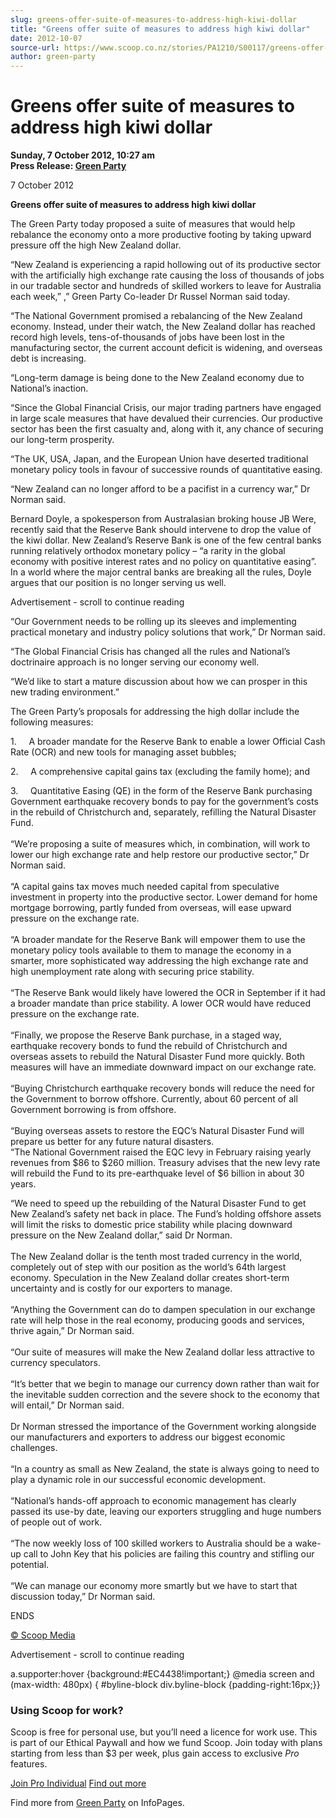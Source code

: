 ```yaml
---
slug: greens-offer-suite-of-measures-to-address-high-kiwi-dollar
title: "Greens offer suite of measures to address high kiwi dollar"
date: 2012-10-07
source-url: https://www.scoop.co.nz/stories/PA1210/S00117/greens-offer-suite-of-measures-to-address-high-kiwi-dollar.htm
author: green-party
---
```

Greens offer suite of measures to address high kiwi dollar
==========================================================

**Sunday, 7 October 2012, 10:27 am**  
**Press Release: [Green Party](https://info.scoop.co.nz/Green_Party)**

7 October 2012

**Greens offer suite of measures to address high kiwi dollar**

The Green Party today proposed a suite of measures that would help rebalance the economy onto a more productive footing by taking upward pressure off the high New Zealand dollar.

“New Zealand is experiencing a rapid hollowing out of its productive sector with the artificially high exchange rate causing the loss of thousands of jobs in our tradable sector and hundreds of skilled workers to leave for Australia each week,” ,” Green Party Co-leader Dr Russel Norman said today.

“The National Government promised a rebalancing of the New Zealand economy. Instead, under their watch, the New Zealand dollar has reached record high levels, tens-of-thousands of jobs have been lost in the manufacturing sector, the current account deficit is widening, and overseas debt is increasing.

“Long-term damage is being done to the New Zealand economy due to National’s inaction.

“Since the Global Financial Crisis, our major trading partners have engaged in large scale measures that have devalued their currencies. Our productive sector has been the first casualty and, along with it, any chance of securing our long-term prosperity.

“The UK, USA, Japan, and the European Union have deserted traditional monetary policy tools in favour of successive rounds of quantitative easing.

“New Zealand can no longer afford to be a pacifist in a currency war,” Dr Norman said.

Bernard Doyle, a spokesperson from Australasian broking house JB Were, recently said that the Reserve Bank should intervene to drop the value of the kiwi dollar. New Zealand’s Reserve Bank is one of the few central banks running relatively orthodox monetary policy – “a rarity in the global economy with positive interest rates and no policy on quantitative easing”. In a world where the major central banks are breaking all the rules, Doyle argues that our position is no longer serving us well.

Advertisement - scroll to continue reading





“Our Government needs to be rolling up its sleeves and implementing practical monetary and industry policy solutions that work,” Dr Norman said.

“The Global Financial Crisis has changed all the rules and National’s doctrinaire approach is no longer serving our economy well.

“We’d like to start a mature discussion about how we can prosper in this new trading environment.”

The Green Party’s proposals for addressing the high dollar include the following measures:

1.     A broader mandate for the Reserve Bank to enable a lower Official Cash Rate (OCR) and new tools for managing asset bubbles;

2.     A comprehensive capital gains tax (excluding the family home); and

3.     Quantitative Easing (QE) in the form of the Reserve Bank purchasing Government earthquake recovery bonds to pay for the government’s costs in the rebuild of Christchurch and, separately, refilling the Natural Disaster Fund.  
   
“We’re proposing a suite of measures which, in combination, will work to lower our high exchange rate and help restore our productive sector,” Dr Norman said.  
   
“A capital gains tax moves much needed capital from speculative investment in property into the productive sector. Lower demand for home mortgage borrowing, partly funded from overseas, will ease upward pressure on the exchange rate.  
   
“A broader mandate for the Reserve Bank will empower them to use the monetary policy tools available to them to manage the economy in a smarter, more sophisticated way addressing the high exchange rate and high unemployment rate along with securing price stability.  
   
“The Reserve Bank would likely have lowered the OCR in September if it had a broader mandate than price stability. A lower OCR would have reduced pressure on the exchange rate.  
   
“Finally, we propose the Reserve Bank purchase, in a staged way, earthquake recovery bonds to fund the rebuild of Christchurch and overseas assets to rebuild the Natural Disaster Fund more quickly. Both measures will have an immediate downward impact on our exchange rate.  
   
“Buying Christchurch earthquake recovery bonds will reduce the need for the Government to borrow offshore. Currently, about 60 percent of all Government borrowing is from offshore.  
   
“Buying overseas assets to restore the EQC’s Natural Disaster Fund will prepare us better for any future natural disasters.  
“The National Government raised the EQC levy in February raising yearly revenues from $86 to $260 million. Treasury advises that the new levy rate will rebuild the Fund to its pre-earthquake level of $6 billion in about 30 years.

“We need to speed up the rebuilding of the Natural Disaster Fund to get New Zealand’s safety net back in place. The Fund’s holding offshore assets will limit the risks to domestic price stability while placing downward pressure on the New Zealand dollar,” said Dr Norman.  
   
The New Zealand dollar is the tenth most traded currency in the world, completely out of step with our position as the world’s 64th largest economy. Speculation in the New Zealand dollar creates short-term uncertainty and is costly for our exporters to manage.  
   
“Anything the Government can do to dampen speculation in our exchange rate will help those in the real economy, producing goods and services, thrive again,” Dr Norman said.  
   
“Our suite of measures will make the New Zealand dollar less attractive to currency speculators.  
   
“It’s better that we begin to manage our currency down rather than wait for the inevitable sudden correction and the severe shock to the economy that will entail,” Dr Norman said.  
   
Dr Norman stressed the importance of the Government working alongside our manufacturers and exporters to address our biggest economic challenges.  
   
“In a country as small as New Zealand, the state is always going to need to play a dynamic role in our successful economic development.  
   
“National’s hands-off approach to economic management has clearly passed its use-by date, leaving our exporters struggling and huge numbers of people out of work.  
   
“The now weekly loss of 100 skilled workers to Australia should be a wake-up call to John Key that his policies are failing this country and stifling our potential.  
   
“We can manage our economy more smartly but we have to start that discussion today,” Dr Norman said.

ENDS

[© Scoop Media](http://www.scoop.co.nz/about/terms.html)  

Advertisement - scroll to continue reading



a.supporter:hover {background:#EC4438!important;} @media screen and (max-width: 480px) { #byline-block div.byline-block {padding-right:16px;}}

### Using Scoop for work?

Scoop is free for personal use, but you’ll need a licence for work use. This is part of our Ethical Paywall and how we fund Scoop. Join today with plans starting from less than $3 per week, plus gain access to exclusive _Pro_ features.  
  
[Join Pro Individual](https://pro.scoop.co.nz/Individual/?from=ProIn24) [Find out more](https://pro.scoop.co.nz/using-scoop-for-work/?from=ProIn24)

Find more from [Green Party](https://info.scoop.co.nz/Green_Party) on InfoPages.